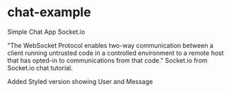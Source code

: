 # chat-example
Simple Chat App Socket.io

"The WebSocket Protocol enables two-way communication between a client running untrusted code in a controlled environment to a remote host that has opted-in to communications from that code." Socket.io from Socket.io chat tutorial.

Added Styled version showing User and Message